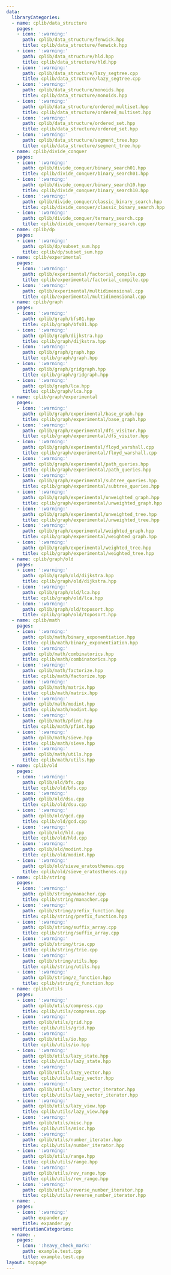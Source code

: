 ```yaml
---
data:
  libraryCategories:
  - name: cplib/data_structure
    pages:
    - icon: ':warning:'
      path: cplib/data_structure/fenwick.hpp
      title: cplib/data_structure/fenwick.hpp
    - icon: ':warning:'
      path: cplib/data_structure/hld.hpp
      title: cplib/data_structure/hld.hpp
    - icon: ':warning:'
      path: cplib/data_structure/lazy_segtree.cpp
      title: cplib/data_structure/lazy_segtree.cpp
    - icon: ':warning:'
      path: cplib/data_structure/monoids.hpp
      title: cplib/data_structure/monoids.hpp
    - icon: ':warning:'
      path: cplib/data_structure/ordered_multiset.hpp
      title: cplib/data_structure/ordered_multiset.hpp
    - icon: ':warning:'
      path: cplib/data_structure/ordered_set.hpp
      title: cplib/data_structure/ordered_set.hpp
    - icon: ':warning:'
      path: cplib/data_structure/segment_tree.hpp
      title: cplib/data_structure/segment_tree.hpp
  - name: cplib/divide_conquer
    pages:
    - icon: ':warning:'
      path: cplib/divide_conquer/binary_search01.hpp
      title: cplib/divide_conquer/binary_search01.hpp
    - icon: ':warning:'
      path: cplib/divide_conquer/binary_search10.hpp
      title: cplib/divide_conquer/binary_search10.hpp
    - icon: ':warning:'
      path: cplib/divide_conquer/classic_binary_search.hpp
      title: cplib/divide_conquer/classic_binary_search.hpp
    - icon: ':warning:'
      path: cplib/divide_conquer/ternary_search.cpp
      title: cplib/divide_conquer/ternary_search.cpp
  - name: cplib/dp
    pages:
    - icon: ':warning:'
      path: cplib/dp/subset_sum.hpp
      title: cplib/dp/subset_sum.hpp
  - name: cplib/experimental
    pages:
    - icon: ':warning:'
      path: cplib/experimental/factorial_compile.cpp
      title: cplib/experimental/factorial_compile.cpp
    - icon: ':warning:'
      path: cplib/experimental/multidimensional.cpp
      title: cplib/experimental/multidimensional.cpp
  - name: cplib/graph
    pages:
    - icon: ':warning:'
      path: cplib/graph/bfs01.hpp
      title: cplib/graph/bfs01.hpp
    - icon: ':warning:'
      path: cplib/graph/dijkstra.hpp
      title: cplib/graph/dijkstra.hpp
    - icon: ':warning:'
      path: cplib/graph/graph.hpp
      title: cplib/graph/graph.hpp
    - icon: ':warning:'
      path: cplib/graph/gridgraph.hpp
      title: cplib/graph/gridgraph.hpp
    - icon: ':warning:'
      path: cplib/graph/lca.hpp
      title: cplib/graph/lca.hpp
  - name: cplib/graph/experimental
    pages:
    - icon: ':warning:'
      path: cplib/graph/experimental/base_graph.hpp
      title: cplib/graph/experimental/base_graph.hpp
    - icon: ':warning:'
      path: cplib/graph/experimental/dfs_visitor.hpp
      title: cplib/graph/experimental/dfs_visitor.hpp
    - icon: ':warning:'
      path: cplib/graph/experimental/floyd_warshall.cpp
      title: cplib/graph/experimental/floyd_warshall.cpp
    - icon: ':warning:'
      path: cplib/graph/experimental/path_queries.hpp
      title: cplib/graph/experimental/path_queries.hpp
    - icon: ':warning:'
      path: cplib/graph/experimental/subtree_queries.hpp
      title: cplib/graph/experimental/subtree_queries.hpp
    - icon: ':warning:'
      path: cplib/graph/experimental/unweighted_graph.hpp
      title: cplib/graph/experimental/unweighted_graph.hpp
    - icon: ':warning:'
      path: cplib/graph/experimental/unweighted_tree.hpp
      title: cplib/graph/experimental/unweighted_tree.hpp
    - icon: ':warning:'
      path: cplib/graph/experimental/weighted_graph.hpp
      title: cplib/graph/experimental/weighted_graph.hpp
    - icon: ':warning:'
      path: cplib/graph/experimental/weighted_tree.hpp
      title: cplib/graph/experimental/weighted_tree.hpp
  - name: cplib/graph/old
    pages:
    - icon: ':warning:'
      path: cplib/graph/old/dijkstra.hpp
      title: cplib/graph/old/dijkstra.hpp
    - icon: ':warning:'
      path: cplib/graph/old/lca.hpp
      title: cplib/graph/old/lca.hpp
    - icon: ':warning:'
      path: cplib/graph/old/toposort.hpp
      title: cplib/graph/old/toposort.hpp
  - name: cplib/math
    pages:
    - icon: ':warning:'
      path: cplib/math/binary_exponentiation.hpp
      title: cplib/math/binary_exponentiation.hpp
    - icon: ':warning:'
      path: cplib/math/combinatorics.hpp
      title: cplib/math/combinatorics.hpp
    - icon: ':warning:'
      path: cplib/math/factorize.hpp
      title: cplib/math/factorize.hpp
    - icon: ':warning:'
      path: cplib/math/matrix.hpp
      title: cplib/math/matrix.hpp
    - icon: ':warning:'
      path: cplib/math/modint.hpp
      title: cplib/math/modint.hpp
    - icon: ':warning:'
      path: cplib/math/pfint.hpp
      title: cplib/math/pfint.hpp
    - icon: ':warning:'
      path: cplib/math/sieve.hpp
      title: cplib/math/sieve.hpp
    - icon: ':warning:'
      path: cplib/math/utils.hpp
      title: cplib/math/utils.hpp
  - name: cplib/old
    pages:
    - icon: ':warning:'
      path: cplib/old/bfs.cpp
      title: cplib/old/bfs.cpp
    - icon: ':warning:'
      path: cplib/old/dsu.cpp
      title: cplib/old/dsu.cpp
    - icon: ':warning:'
      path: cplib/old/gcd.cpp
      title: cplib/old/gcd.cpp
    - icon: ':warning:'
      path: cplib/old/hld.cpp
      title: cplib/old/hld.cpp
    - icon: ':warning:'
      path: cplib/old/modint.hpp
      title: cplib/old/modint.hpp
    - icon: ':warning:'
      path: cplib/old/sieve_eratosthenes.cpp
      title: cplib/old/sieve_eratosthenes.cpp
  - name: cplib/string
    pages:
    - icon: ':warning:'
      path: cplib/string/manacher.cpp
      title: cplib/string/manacher.cpp
    - icon: ':warning:'
      path: cplib/string/prefix_function.hpp
      title: cplib/string/prefix_function.hpp
    - icon: ':warning:'
      path: cplib/string/suffix_array.cpp
      title: cplib/string/suffix_array.cpp
    - icon: ':warning:'
      path: cplib/string/trie.cpp
      title: cplib/string/trie.cpp
    - icon: ':warning:'
      path: cplib/string/utils.hpp
      title: cplib/string/utils.hpp
    - icon: ':warning:'
      path: cplib/string/z_function.hpp
      title: cplib/string/z_function.hpp
  - name: cplib/utils
    pages:
    - icon: ':warning:'
      path: cplib/utils/compress.cpp
      title: cplib/utils/compress.cpp
    - icon: ':warning:'
      path: cplib/utils/grid.hpp
      title: cplib/utils/grid.hpp
    - icon: ':warning:'
      path: cplib/utils/io.hpp
      title: cplib/utils/io.hpp
    - icon: ':warning:'
      path: cplib/utils/lazy_state.hpp
      title: cplib/utils/lazy_state.hpp
    - icon: ':warning:'
      path: cplib/utils/lazy_vector.hpp
      title: cplib/utils/lazy_vector.hpp
    - icon: ':warning:'
      path: cplib/utils/lazy_vector_iterator.hpp
      title: cplib/utils/lazy_vector_iterator.hpp
    - icon: ':warning:'
      path: cplib/utils/lazy_view.hpp
      title: cplib/utils/lazy_view.hpp
    - icon: ':warning:'
      path: cplib/utils/misc.hpp
      title: cplib/utils/misc.hpp
    - icon: ':warning:'
      path: cplib/utils/number_iterator.hpp
      title: cplib/utils/number_iterator.hpp
    - icon: ':warning:'
      path: cplib/utils/range.hpp
      title: cplib/utils/range.hpp
    - icon: ':warning:'
      path: cplib/utils/rev_range.hpp
      title: cplib/utils/rev_range.hpp
    - icon: ':warning:'
      path: cplib/utils/reverse_number_iterator.hpp
      title: cplib/utils/reverse_number_iterator.hpp
  - name: .
    pages:
    - icon: ':warning:'
      path: expander.py
      title: expander.py
  verificationCategories:
  - name: .
    pages:
    - icon: ':heavy_check_mark:'
      path: example.test.cpp
      title: example.test.cpp
layout: toppage
---
```

